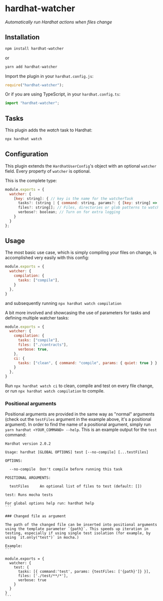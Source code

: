 # hardhat-watcher

_Automatically run Hardhat actions when files change_

## Installation

```bash
npm install hardhat-watcher
```

or 

```bash
yarn add hardhat-watcher
```

Import the plugin in your `hardhat.config.js`:

```js
require("hardhat-watcher");
```

Or if you are using TypeScript, in your `hardhat.config.ts`:

```ts
import "hardhat-watcher";
```

## Tasks

This plugin adds the _watch_ task to Hardhat:
```bash
npx hardhat watch
```

## Configuration

This plugin extends the `HardhatUserConfig`'s object with an optional
`watcher` field. Every property of `watcher` is optional.

This is the complete type:

```js
module.exports = {
  watcher: {
    [key: string]: { // key is the name for the watcherTask
      tasks?: (string | { command: string, params?: { [key: string] => any } })[]; // Every task of the hardhat runtime is supported (including other plugins!)
      files?: string[]; // Files, directories or glob patterns to watch for changes. (defaults to `[config.paths.sources]`, which itself defaults to the `contracts` dir)
      verbose?: boolean; // Turn on for extra logging
    }
  }
};
```

## Usage

The most basic use case, which is simply compiling your files on change, is accomplished very easily with this config:

```js
module.exports = {
  watcher: {
    compilation: {
      tasks: ["compile"],
    }
  },
}
```

and subsequently running `npx hardhat watch compilation`

A bit more involved and showcasing the use of parameters for tasks and defining multiple watcher tasks:

```js
module.exports = {
  watcher: {
    compilation: {
      tasks: ["compile"],
      files: ["./contracts"],
      verbose: true,
    },
    ci: {
      tasks: ["clean", { command: "compile", params: { quiet: true } }, { command: "test", params: { noCompile: true, testFiles: ["testfile.ts"] } } ],
    }
  },
}
```

Run `npx hardhat watch ci` to clean, compile and test on every file change, or run `npx hardhat watch compilation` to compile.

### Positional arguments

Positional arguments are provided in the same way as "normal" arguments (check out the `testFiles` argument in the example above, it's a positional argument).
In order to find the name of a positional argument, simply run `yarn hardhat <YOUR_COMMAND> --help`.
This is an example output for the `test` command:

````
Hardhat version 2.0.2

Usage: hardhat [GLOBAL OPTIONS] test [--no-compile] [...testFiles]

OPTIONS:

  --no-compile  Don't compile before running this task 

POSITIONAL ARGUMENTS:

  testFiles     An optional list of files to test (default: [])

test: Runs mocha tests

For global options help run: hardhat help
```

### Changed file as argument

The path of the changed file can be inserted into positional arguments using the template parameter `{path}`. This speeds up iteration in testing, especially if using single test isolation (for example, by using `it.only("test")` in mocha.)

Example:
```

module.exports = {
  watcher: {
    test: {
      tasks: [{ command:'test', params: {testFiles: ['{path}']} }],
      files: ['./test/**/*'],
      verbose: true
    }
  }
}
```

